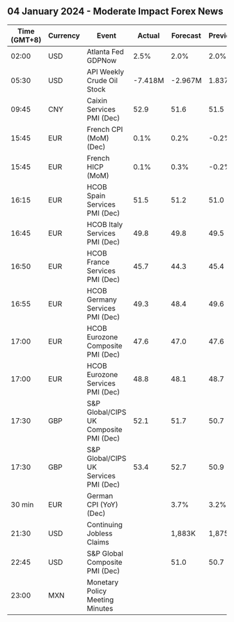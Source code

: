 ## 04 January 2024 - Moderate Impact Forex News

| Time (GMT+8) | Currency | Event | Actual | Forecast | Previous |
|------|----------|-------|--------|----------|----------|
| 02:00 | USD | Atlanta Fed GDPNow | 2.5% | 2.0% | 2.0% |
| 05:30 | USD | API Weekly Crude Oil Stock | -7.418M | -2.967M | 1.837M |
| 09:45 | CNY | Caixin Services PMI (Dec) | 52.9 | 51.6 | 51.5 |
| 15:45 | EUR | French CPI (MoM) (Dec) | 0.1% | 0.2% | -0.2% |
| 15:45 | EUR | French HICP (MoM) | 0.1% | 0.3% | -0.2% |
| 16:15 | EUR | HCOB Spain Services PMI (Dec) | 51.5 | 51.2 | 51.0 |
| 16:45 | EUR | HCOB Italy Services PMI (Dec) | 49.8 | 49.8 | 49.5 |
| 16:50 | EUR | HCOB France Services PMI (Dec) | 45.7 | 44.3 | 45.4 |
| 16:55 | EUR | HCOB Germany Services PMI (Dec) | 49.3 | 48.4 | 49.6 |
| 17:00 | EUR | HCOB Eurozone Composite PMI (Dec) | 47.6 | 47.0 | 47.6 |
| 17:00 | EUR | HCOB Eurozone Services PMI (Dec) | 48.8 | 48.1 | 48.7 |
| 17:30 | GBP | S&P Global/CIPS UK Composite PMI (Dec) | 52.1 | 51.7 | 50.7 |
| 17:30 | GBP | S&P Global/CIPS UK Services PMI (Dec) | 53.4 | 52.7 | 50.9 |
| 30 min | EUR | German CPI (YoY) (Dec) |  | 3.7% | 3.2% |
| 21:30 | USD | Continuing Jobless Claims |  | 1,883K | 1,875K |
| 22:45 | USD | S&P Global Composite PMI (Dec) |  | 51.0 | 50.7 |
| 23:00 | MXN | Monetary Policy Meeting Minutes |  |  |  |
